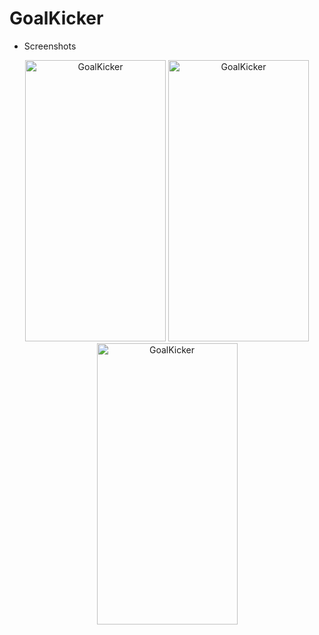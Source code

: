 # GoalKicker
* Screenshots

<p align="center"><span><img width="225px" height="450px" src="https://github.com/imrandev/goalkicker/blob/master/screenshots/app_screenshot_01.png?raw=true" alt="GoalKicker"></span>
<span><img width="225px" height="450px" src="https://github.com/imrandev/goalkicker/blob/master/screenshots/app_screenshot_02.png?raw=true" alt="GoalKicker"></span>
<span><img width="225px" height="450px" src="https://github.com/imrandev/goalkicker/blob/master/screenshots/app_screenshot_03.png?raw=true" alt="GoalKicker"></span></p>
